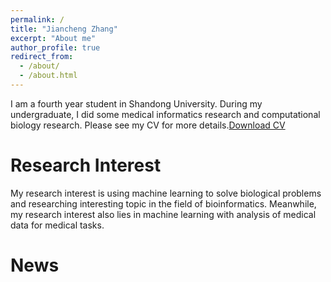 ```yaml
---
permalink: /
title: "Jiancheng Zhang"
excerpt: "About me"
author_profile: true
redirect_from: 
  - /about/
  - /about.html
---
```


I am a fourth year student in Shandong University. During my undergraduate, I did some medical informatics research and computational biology research. Please see my CV for more details.[Download CV](https://zjcyeshome.github.io/files/CV(final).pdf)

Research Interest 
======
My research interest is using machine learning to solve biological problems and researching interesting topic in the field of bioinformatics. Meanwhile, my research interest also lies in machine learning with analysis of medical data for medical tasks.

News
======


